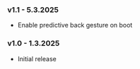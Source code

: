 ### v1.1 - 5.3.2025
* Enable predictive back gesture on boot

### v1.0 - 1.3.2025
* Initial release
